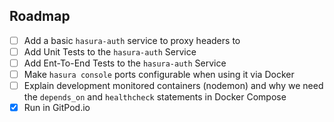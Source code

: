 ## Roadmap

- [ ] Add a basic `hasura-auth` service to proxy headers to
- [ ] Add Unit Tests to the `hasura-auth` Service
- [ ] Add Ent-To-End Tests to the `hasura-auth` Service
- [ ] Make `hasura console` ports configurable when using it via Docker
- [ ] Explain development monitored containers (nodemon) and why we need the `depends_on` and `healthcheck` statements in Docker Compose
- [x] Run in GitPod.io
